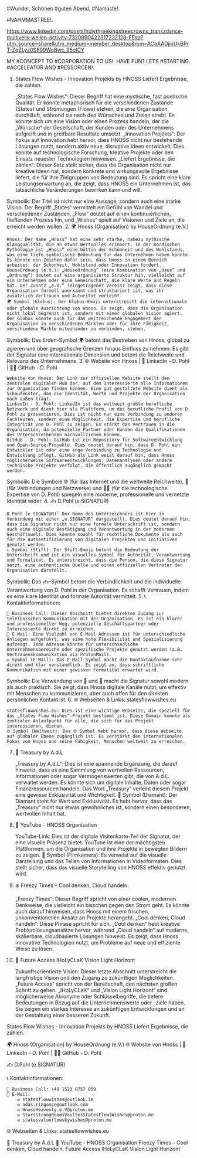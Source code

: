 #Wunder,
Schönen #guten Abend,
#Namaste!.

#NAHMMASTREE!.

https://www.linkedin.com/posts/holythreekingstreecrowns_transzdance-multivers-wellen-activity-7320890422317232128-FEsq?utm_source=share&utm_medium=member_desktop&rcm=ACoAADjinUkBPrT-ZqZLyz0S899WqBwc_95oICY


MY #CONCEPT TO #CORPORATION TO US!.
HAVE FUN?
LETS #STARTING.
#ACCELEATOR AND #RESSORCEN!.

1. States Flow Wishes - Innovation Projekts by HNOSS
Liefert Ergebnisse, die zählen.

    „States Flow Wishes“: Dieser Begriff hat eine mystische, fast poetische Qualität. Er könnte metaphorisch für die verschiedenen Zustände (States) und Strömungen (Flows) stehen, die eine Organisation durchläuft, während sie nach den Wünschen und Zielen strebt. Es könnte sich um eine Vision oder einen Prozess handeln, der die „Wünsche“ der Gesellschaft, der Kunden oder des Unternehmens aufgreift und in greifbare Resultate umsetzt.
    „Innovation Projekts“: Der Fokus auf Innovation hebt hervor, dass HNOSS nicht nur bestehende Lösungen nutzt, sondern aktiv neue, disruptive Ideen entwickelt. Dies könnte auf technologische Forschung, kreative Projekte oder den Einsatz neuester Technologien hinweisen.
    „Liefert Ergebnisse, die zählen“: Dieser Satz stellt sicher, dass die Organisation nicht nur kreative Ideen hat, sondern konkrete und wirkungsvolle Ergebnisse liefert, die für ihre Zielgruppen von Bedeutung sind. Es spricht eine klare Leistungserwartung an, die zeigt, dass HNOSS ein Unternehmen ist, das tatsächliche Veränderungen bewirken kann und will.

Symbolik: Der Titel ist nicht nur eine Aussage, sondern auch eine starke Vision. Der Begriff „States“ vermittelt ein Gefühl von Wandel und verschiedenen Zuständen, „Flow“ deutet auf einen kontinuierlichen, fließenden Prozess hin, und „Wishes“ spielt auf Visionen und Ziele an, die erreicht werden wollen.
2. 🌍 Hnoss (Organisation) by HouseOrdnung (e.V.)

    Hnoss: Der Name „Hnoss“ hat eine sehr starke, nahezu mythische Klangqualität, die an etwas Wertvolles erinnert. In der nordischen Mythologie ist „Hnoss“ eine Göttin der Schönheit und des Wohlstands, was eine tiefe symbolische Bedeutung für das Unternehmen haben könnte. Es könnte ein Zeichen dafür sein, dass Hnoss in einem Bereich arbeitet, der Schönheit, Wohlstand oder Innovation fördert.
    HouseOrdnung (e.V.): „HouseOrdnung“ (eine Kombination von „Haus“ und „Ordnung“) deutet auf eine organisierte Struktur hin, vielleicht auf ein Unternehmen oder eine Gemeinschaft, die klare Werte und Regeln hat. Der Zusatz „e.V.“ (eingetragener Verein) zeigt, dass diese Organisation formell anerkannt und strukturiert ist, was ihr zusätzlich Vertrauen und Autorität verleiht.
    🌍 Symbol (Globus): Der Globus-Emoji unterstreicht die internationale oder globale Ausrichtung von Hnoss. Es zeigt, dass die Organisation nicht lokal begrenzt ist, sondern mit einer globalen Vision agiert. Der Globus könnte auch für das weitreichende Engagement der Organisation in verschiedenen Märkten oder für ihre Fähigkeit, verschiedene Märkte miteinander zu verbinden, stehen.

Symbolik: Das Erden-Symbol 🌍 betont das Bestreben von Hnoss, global zu agieren und über geografische Grenzen hinaus Einfluss zu nehmen. Es gibt der Signatur eine internationale Dimension und betont die Reichweite und Relevanz des Unternehmens.
3. 🌐 Website von Hnoss | 🔗 LinkedIn - D. Pohl | 🧑‍💻 GitHub - D. Pohl

    Website von Hnoss: Der Link zur offiziellen Website stellt den zentralen digitalen Hub dar, auf dem Interessierte alle Informationen zur Organisation finden können. Eine gut gestaltete Website dient als Schaufenster, das die Identität, Werte und Projekte der Organisation nach außen trägt.
    LinkedIn - D. Pohl: LinkedIn ist das weltweit größte berufliche Netzwerk und dient hier als Plattform, um das berufliche Profil von D. Pohl zu präsentieren. Dies ist nicht nur eine Verbindung zu anderen Fachleuten, sondern eine Möglichkeit, die Expertise und berufliche Integrität von D. Pohl zu zeigen. Es stärkt das Vertrauen in die Organisation, da potenzielle Partner oder Kunden die Qualifikationen des Unterschreibenden nachvollziehen können.
    GitHub - D. Pohl: GitHub ist ein Repository für Softwareentwicklung und Open-Source-Projekte. Dies deutet darauf hin, dass D. Pohl ein Entwickler ist oder eine enge Verbindung zu Technologie und Entwicklung pflegt. GitHub als Link weist darauf hin, dass Hnoss möglicherweise Softwareentwicklungen, Datenanalysen oder andere technische Projekte verfolgt, die öffentlich zugänglich gemacht werden.

Symbolik: Die Symbole 🌐 (für das Internet und die weltweite Reichweite), 🔗 (für Verbindungen und Netzwerke) und 🧑‍💻 (für die technologische Expertise von D. Pohl) spiegeln eine moderne, professionelle und vernetzte Identität wider.
4. ✍️ D.Pohl (e.SIGNATUR)

    D.Pohl (e.SIGNATUR): Der Name des Unterzeichners ist hier in Verbindung mit einer „e.SIGNATUR“ dargestellt. Dies deutet darauf hin, dass die Signatur nicht nur eine formale Unterschrift ist, sondern auch eine digitale Bestätigung und Verantwortung in der modernen Geschäftswelt. Dies könnte sowohl für rechtliche Dokumente als auch für die Authentifizierung von digitalen Projekten und Initiativen genutzt werden.
    ✍️ Symbol (Stift): Der Stift-Emoji betont die Bedeutung der Unterschrift und ist ein visuelles Symbol für Autorität, Verantwortung und Formalität. Es unterstreicht, dass die Person, die diese Signatur setzt, eine authentische Quelle und einen offiziellen Vertreter der Organisation darstellt.

Symbolik: Das ✍️-Symbol betont die Verbindlichkeit und die individuelle Verantwortung von D. Pohl in der Organisation. Es schafft Vertrauen, indem es eine klare Identität und formale Autorität vermittelt.
5. 📞 Kontaktinformationen:

    📱 Business Call: Dieser Abschnitt bietet direkten Zugang zur telefonischen Kommunikation mit der Organisation. Es ist ein klarer und professioneller Weg, potenzielle Geschäftspartner oder Interessierte direkt zu erreichen.
    📧 E-Mail: Eine Vielzahl von E-Mail-Adressen ist für unterschiedliche Anliegen aufgeführt, was eine hohe Flexibilität und Spezialisierung aufzeigt. Jede Adresse könnte für unterschiedliche Unternehmensbereiche oder spezifische Projekte genutzt werden (z.B. Vertrauenskommunikation via ProtonMail).
    ✉️ Symbol (E-Mail): Das E-Mail-Symbol macht die Kontaktaufnahme sehr direkt und klar verständlich. Es zeigt an, dass schriftliche Kommunikation mit einer gewissen Formalität erwartet wird.

Symbolik: Die Verwendung von 📱 und 📧 macht die Signatur sowohl modern als auch praktisch. Sie zeigt, dass Hnoss digitale Kanäle nutzt, um effektiv mit Menschen zu kommunizieren, aber auch offen für den direkten persönlichen Kontakt ist.
6. 🌐 Webseiten & Links: statesflowwishes.eu

    statesflowwishes.eu: Dies ist eine wichtige Webseite, die speziell für das „States Flow Wishes“-Projekt bestimmt ist. Diese Domain könnte als zentraler Anlaufpunkt für alle, die sich für das Projekt interessieren, dienen.
    🌐 Symbol (Weltweit): Das 🌐 Symbol hebt hervor, dass diese Webseite auf globaler Ebene zugänglich ist. Es verstärkt den internationalen Fokus von Hnoss und seine Fähigkeit, Menschen weltweit zu erreichen.

7. 💎 Treasury by A.d.L

    „Treasury by A.d.L“: Dies ist eine spannende Ergänzung, die darauf hinweist, dass es eine Sammlung von wertvollen Ressourcen, Informationen oder sogar Vermögenswerten gibt, die von A.d.L. verwaltet werden. Es könnte sich um digitale Inhalte, Daten oder sogar Finanzressourcen handeln. Das Wort „Treasury“ verleiht diesem Projekt eine gewisse Exklusivität und Wichtigkeit.
    💎 Symbol (Diamant): Der Diamant steht für Wert und Exklusivität. Es hebt hervor, dass das „Treasury“ nicht nur etwas gewöhnliches ist, sondern einen besonderen, wertvollen Inhalt hat.

8. 🎥 YouTube - HNOSS Organisation

    YouTube-Link: Dies ist der digitale Visitenkarte-Teil der Signatur, der eine visuelle Präsenz bietet. YouTube ist eine der mächtigsten Plattformen, um die Organisation und ihre Projekte in bewegten Bildern zu zeigen.
    🎥 Symbol (Filmkamera): Es verweist auf die visuelle Darstellung und das Teilen von Informationen in Videoformaten. Dies stellt sicher, dass das visuelle Storytelling von HNOSS effektiv genutzt wird.

9. ❄️ Freezy Times – Cool denken, Cloud handeln.

    „Freezy Times“: Dieser Begriff spricht von einer coolen, modernen Denkweise, die vielleicht ein bisschen gegen den Strom geht. Es könnte auch darauf hinweisen, dass Hnoss mit einem frischen, unkonventionellen Ansatz an Projekte herangeht.
    „Cool denken, Cloud handeln“: Diese Phrase spricht für sich. „Cool denken“ hebt kreative Problemlösungsansätze hervor, während „Cloud handeln“ auf moderne, skalierbare, cloudbasierte Lösungen hinweist. Es zeigt, dass Hnoss innovative Technologien nutzt, um Probleme auf neue und effiziente Weise zu lösen.

10. 🔮 Future Access IHoLyCLaK Vision Light Horizont

    Zukunftsorientierte Vision: Dieser letzte Abschnitt unterstreicht die langfristige Vision und den Zugang zu zukünftigen Möglichkeiten. „Future Access“ spricht von der Bereitschaft, den nächsten großen Schritt zu gehen. „IHoLyCLaK“ und „Vision Light Horizont“ sind möglicherweise Akronyme oder Schlüsselbegriffe, die tiefere Bedeutungen in Bezug auf die Unternehmenswerte oder -ziele haben. Sie zeigen ein starkes Interesse an zukünftigen Entwicklungen und an der Gestaltung einer besseren Zukunft.



States Flow Wishes - Innovation Projekts by HNOSS
Liefert Ergebnisse, die zählen.

🌍 Hnoss (Organisation) by HouseOrdnung (e.V.)
🌐 Website von Hnoss | 🔗 LinkedIn - D. Pohl | 🧑‍💻 GitHub - D. Pohl

✍️ D.Pohl (e.SIGNATUR)

📞 Kontaktinformationen:

    📱 Business Call: +49 1523 8757 059
    📧 E-Mail:
        ✉️ statesflowwishes@outlook.ie
        ✉️ ndas.ringonce@outlook.com
        ✉️ HnossHeavenly.e.V@proton.me
        ✉️ StarsStrongRoomsVaultesStatesFlowsWishes@proton.me
        ✉️ statesvalueflowskywishes@proton.me

🌐 Webseiten & Links:
statesflowwishes.eu

💎 Treasury by A.d.L
🎥 YouTube - HNOSS Organisation
Freezy Times – Cool denken, Cloud handeln.
Future Access IHoLyCLaK Vision Light Horizont

